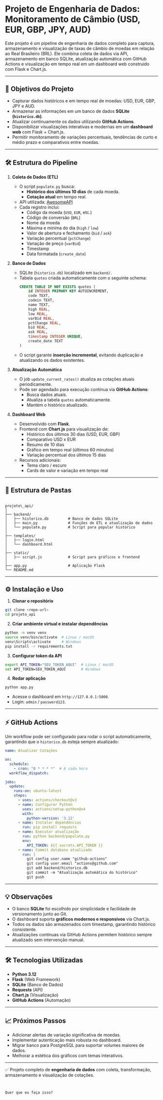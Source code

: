 # Projeto de Engenharia de Dados: Monitoramento de Câmbio (USD, EUR, GBP, JPY, AUD)

Este projeto é um pipeline de engenharia de dados completo para captura, armazenamento e visualização de taxas de câmbio de moedas em relação ao Real Brasileiro (BRL). Ele combina coleta de dados via API, armazenamento em banco SQLite, atualização automática com GitHub Actions e visualização em tempo real em um dashboard web construído com Flask e Chart.js.

---

## 🚀 Objetivos do Projeto

- Capturar dados históricos e em tempo real de moedas: USD, EUR, GBP, JPY e AUD.
- Armazenar as informações em um banco de dados **SQLite (`historico.db`)**.
- Atualizar continuamente os dados utilizando **GitHub Actions**.
- Disponibilizar visualizações interativas e modernas em um **dashboard web** com Flask + Chart.js.
- Permitir monitoramento de variações percentuais, tendências de curto e médio prazo e comparativos entre moedas.

---

## 🛠 Estrutura do Pipeline

1. **Coleta de Dados (ETL)**
   - O script `populate.py` busca:
     - **Histórico dos últimos 10 dias** de cada moeda.
     - **Cotação atual** em tempo real.
   - API utilizada: [AwesomeAPI](https://docs.awesomeapi.com.br/api-de-moedas)
   - Cada registro inclui:
     - Código da moeda (`USD`, `EUR`, etc.)
     - Código de conversão (`BRL`)
     - Nome da moeda
     - Máxima e mínima do dia (`high` / `low`)
     - Valor de abertura e fechamento (`bid` / `ask`)
     - Variação percentual (`pctChange`)
     - Variação de preço (`varBid`)
     - Timestamp
     - Data formatada (`create_date`)

2. **Banco de Dados**
   - SQLite (`historico.db`) localizado em `backend/`.
   - Tabela `quotes` criada automaticamente com o seguinte schema:
     ```sql
     CREATE TABLE IF NOT EXISTS quotes (
         id INTEGER PRIMARY KEY AUTOINCREMENT,
         code TEXT,
         codein TEXT,
         name TEXT,
         high REAL,
         low REAL,
         varBid REAL,
         pctChange REAL,
         bid REAL,
         ask REAL,
         timestamp INTEGER UNIQUE,
         create_date TEXT
     )
     ```
   - O script garante **inserção incremental**, evitando duplicação e atualizando os dados existentes.

3. **Atualização Automática**
   - O job `update_current_rates()` atualiza as cotações atuais periodicamente.
   - Pode ser agendado para execução contínua via **GitHub Actions**:
     - Busca dados atuais.
     - Atualiza a tabela `quotes` automaticamente.
     - Mantém o histórico atualizado.

4. **Dashboard Web**
   - Desenvolvido com **Flask**.
   - Frontend com **Chart.js** para visualização de:
     - Histórico dos últimos 30 dias (USD, EUR, GBP)
     - Comparativo USD x EUR
     - Resumo de 10 dias
     - Gráfico em tempo real (últimos 60 minutos)
     - Variação percentual dos últimos 15 dias
   - Recursos adicionais:
     - Tema claro / escuro
     - Cards de valor e variação em tempo real

---

## 📁 Estrutura de Pastas

````

projeto\_api/
│
├── backend/
│   ├── historico.db         # Banco de dados SQLite
│   ├── main.py              # Funções de ETL e atualização de dados
│   └── populate.py          # Script para popular histórico
│
├── templates/
│   ├── login.html
│   └── dashboard.html
│
├── static/
│   ├── script.js            # Script para gráficos e frontend
│
├── app.py                   # Aplicação Flask
└── README.md

````

---

## ⚙️ Instalação e Uso

1. **Clonar o repositório**
```bash
git clone <repo-url>
cd projeto_api
````

2. **Criar ambiente virtual e instalar dependências**

```bash
python -m venv venv
source venv/bin/activate  # Linux / macOS
venv\Scripts\activate     # Windows
pip install -r requirements.txt
```

3. **Configurar token da API**

```bash
export API_TOKEN="SEU_TOKEN_AQUI"  # Linux / macOS
set API_TOKEN=SEU_TOKEN_AQUI       # Windows
```

4. **Rodar aplicação**

```bash
python app.py
```

* Acesse o dashboard em `http://127.0.0.1:5000`.
* Login: `admin` / `password123`.

---

## ⚡ GitHub Actions

Um workflow pode ser configurado para rodar o script automaticamente, garantindo que o `historico.db` esteja sempre atualizado:

```yaml
name: Atualizar Cotações

on:
  schedule:
    - cron: "0 * * * *"  # A cada hora
  workflow_dispatch:

jobs:
  update:
    runs-on: ubuntu-latest
    steps:
      - uses: actions/checkout@v3
      - name: Configurar Python
        uses: actions/setup-python@v4
        with:
          python-version: '3.12'
      - name: Instalar dependências
        run: pip install requests
      - name: Executar atualização
        run: python backend/populate.py
        env:
          API_TOKEN: ${{ secrets.API_TOKEN }}
      - name: Commit database atualizado
        run: |
          git config user.name "github-actions"
          git config user.email "actions@github.com"
          git add backend/historico.db
          git commit -m "Atualização automática do histórico"
          git push
```

---

## 💡 Observações

* O banco **SQLite** foi escolhido por simplicidade e facilidade de versionamento junto ao Git.
* O dashboard suporta **gráficos modernos e responsivos** via Chart.js.
* Todos os dados são armazenados com timestamp, garantindo histórico consistente.
* Atualizações contínuas via GitHub Actions permitem histórico sempre atualizado sem intervenção manual.

---

## 🛠 Tecnologias Utilizadas

* **Python 3.12**
* **Flask** (Web Framework)
* **SQLite** (Banco de Dados)
* **Requests** (API)
* **Chart.js** (Visualização)
* **GitHub Actions** (Automação)

---

## 📈 Próximos Passos

* Adicionar alertas de variação significativa de moedas.
* Implementar autenticação mais robusta no dashboard.
* Migrar banco para PostgreSQL para suportar volumes maiores de dados.
* Melhorar a estética dos gráficos com temas interativos.

---

✅ Projeto completo de **engenharia de dados** com coleta, transformação, armazenamento e visualização de cotações.

```


Quer que eu faça isso?
```
